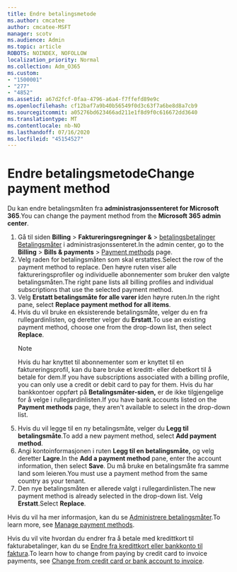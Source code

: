 ```yaml
---
title: Endre betalingsmetode
ms.author: cmcatee
author: cmcatee-MSFT
manager: scotv
ms.audience: Admin
ms.topic: article
ROBOTS: NOINDEX, NOFOLLOW
localization_priority: Normal
ms.collection: Adm_O365
ms.custom:
- "1500001"
- "277"
- "4852"
ms.assetid: a67d2fcf-0faa-4796-a6a4-f7ffefd89e9c
ms.openlocfilehash: cf12baf7a9b40b56549f0d3c63f7a6be8d8a7cb9
ms.sourcegitcommit: a05276bd623466ad211e1f8d9f0c616672dd3640
ms.translationtype: MT
ms.contentlocale: nb-NO
ms.lasthandoff: 07/16/2020
ms.locfileid: "45154527"
---
```

# <a name="change-payment-method"></a><span data-ttu-id="ef77a-102">Endre betalingsmetode</span><span class="sxs-lookup"><span data-stu-id="ef77a-102">Change payment method</span></span>

<span data-ttu-id="ef77a-103">Du kan endre betalingsmåten fra **administrasjonssenteret for Microsoft 365**.</span><span class="sxs-lookup"><span data-stu-id="ef77a-103">You can change the payment method from the **Microsoft 365 admin center**.</span></span>
  
1. <span data-ttu-id="ef77a-104">Gå til siden **Billing**  >  **Faktureringsregninger &**  >  [betalingsbetalinger Betalingsmåter](https://go.microsoft.com/fwlink/p/?linkid=2018806) i administrasjonssenteret.</span><span class="sxs-lookup"><span data-stu-id="ef77a-104">In the admin center, go to the **Billing** > **Bills & payments** > [Payment methods](https://go.microsoft.com/fwlink/p/?linkid=2018806) page.</span></span>
2. <span data-ttu-id="ef77a-105">Velg raden for betalingsmåten som skal erstattes.</span><span class="sxs-lookup"><span data-stu-id="ef77a-105">Select the row of the payment method to replace.</span></span> <span data-ttu-id="ef77a-106">Den høyre ruten viser alle faktureringsprofiler og individuelle abonnementer som bruker den valgte betalingsmåten.</span><span class="sxs-lookup"><span data-stu-id="ef77a-106">The right pane lists all billing profiles and individual subscriptions that use the selected payment method.</span></span>
3. <span data-ttu-id="ef77a-107">Velg **Erstatt betalingsmåte for alle varer i**den høyre ruten.</span><span class="sxs-lookup"><span data-stu-id="ef77a-107">In the right pane, select **Replace payment method for all items**.</span></span>
4. <span data-ttu-id="ef77a-108">Hvis du vil bruke en eksisterende betalingsmåte, velger du en fra rullegardinlisten, og deretter velger du **Erstatt**.</span><span class="sxs-lookup"><span data-stu-id="ef77a-108">To use an existing payment method, choose one from the drop-down list, then select **Replace**.</span></span>
    > [!NOTE]
    > <span data-ttu-id="ef77a-109">Hvis du har knyttet til abonnementer som er knyttet til en faktureringsprofil, kan du bare bruke et kreditt- eller debetkort til å betale for dem.</span><span class="sxs-lookup"><span data-stu-id="ef77a-109">If you have subscriptions associated with a billing profile, you can only use a credit or debit card to pay for them.</span></span> <span data-ttu-id="ef77a-110">Hvis du har bankkontoer oppført på **Betalingsmåter-siden,** er de ikke tilgjengelige for å velge i rullegardinlisten.</span><span class="sxs-lookup"><span data-stu-id="ef77a-110">If you have bank accounts listed on the **Payment methods** page, they aren't available to select in the drop-down list.</span></span>
5. <span data-ttu-id="ef77a-111">Hvis du vil legge til en ny betalingsmåte, velger du **Legg til betalingsmåte**.</span><span class="sxs-lookup"><span data-stu-id="ef77a-111">To add a new payment method, select **Add payment method**.</span></span>
6. <span data-ttu-id="ef77a-112">Angi kontoinformasjonen i ruten **Legg til en betalingsmåte,** og velg deretter **Lagre**.</span><span class="sxs-lookup"><span data-stu-id="ef77a-112">In the **Add a payment method** pane, enter the account information, then select **Save**.</span></span> <span data-ttu-id="ef77a-113">Du må bruke en betalingsmåte fra samme land som leieren.</span><span class="sxs-lookup"><span data-stu-id="ef77a-113">You must use a payment method from the same country as your tenant.</span></span>
7. <span data-ttu-id="ef77a-114">Den nye betalingsmåten er allerede valgt i rullegardinlisten.</span><span class="sxs-lookup"><span data-stu-id="ef77a-114">The new payment method is already selected in the drop-down list.</span></span> <span data-ttu-id="ef77a-115">Velg **Erstatt**.</span><span class="sxs-lookup"><span data-stu-id="ef77a-115">Select **Replace**.</span></span>

<span data-ttu-id="ef77a-116">Hvis du vil ha mer informasjon, kan du se [Administrere betalingsmåter](https://docs.microsoft.com/microsoft-365/commerce/billing-and-payments/manage-payment-methods).</span><span class="sxs-lookup"><span data-stu-id="ef77a-116">To learn more, see [Manage payment methods](https://docs.microsoft.com/microsoft-365/commerce/billing-and-payments/manage-payment-methods).</span></span>

<span data-ttu-id="ef77a-117">Hvis du vil vite hvordan du endrer fra å betale med kredittkort til fakturabetalinger, kan du se [Endre fra kredittkort eller bankkonto til faktura](https://docs.microsoft.com/microsoft-365/commerce/billing-and-payments/change-payment-method#change-from-credit-card-or-bank-account-to-invoice).</span><span class="sxs-lookup"><span data-stu-id="ef77a-117">To learn how to change from paying by credit card to invoice payments, see [Change from credit card or bank account to invoice](https://docs.microsoft.com/microsoft-365/commerce/billing-and-payments/change-payment-method#change-from-credit-card-or-bank-account-to-invoice).</span></span>